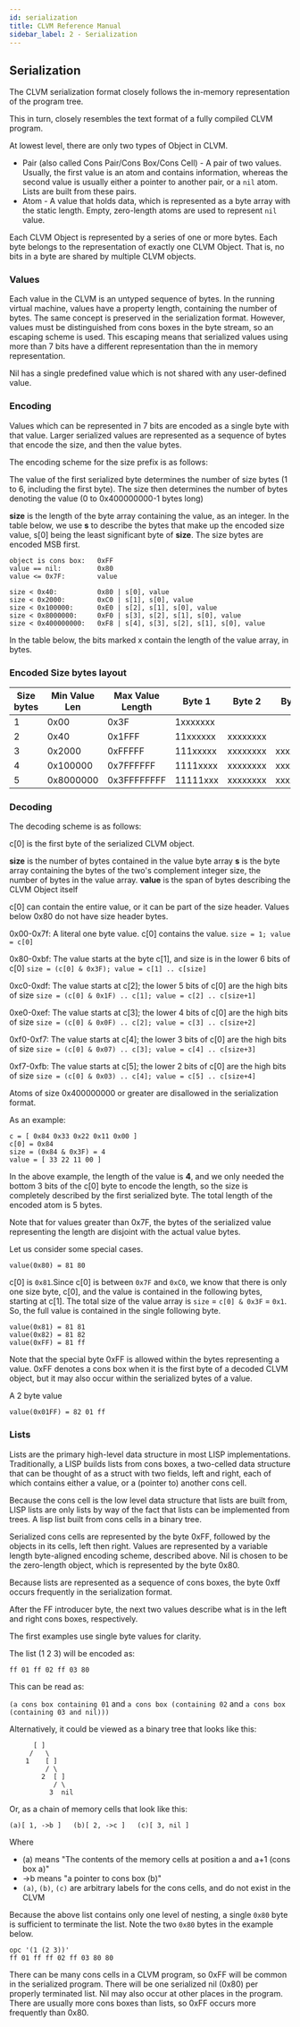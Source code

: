```yaml
---
id: serialization
title: CLVM Reference Manual
sidebar_label: 2 - Serialization
---
```


## Serialization

The CLVM serialization format closely follows the in-memory representation of the program tree.

This in turn, closely resembles the text format of a fully compiled CLVM program.

At lowest level, there are only two types of Object in CLVM.

* Pair (also called Cons Pair/Cons Box/Cons Cell) - A pair of two values. Usually, the first value is an atom and contains information, whereas the second value is usually either a pointer to another pair, or a `nil` atom. Lists are built from these pairs.
* Atom - A value that holds data, which is represented as a byte array with the static length. Empty, zero-length atoms are used to represent `nil` value.

Each CLVM Object is represented by a series of one or more bytes. Each byte belongs to the representation of exactly one CLVM Object. That is, no bits in a byte are shared by multiple CLVM objects.


### Values

Each value in the CLVM is an untyped sequence of bytes. In the running virtual machine, values have a property length, containing the number of bytes. The same concept is preserved in the serialization format. However, values must be distinguished from cons boxes in the byte stream, so an escaping scheme is used. This escaping means that serialized values using more than 7 bits have a different representation than the in memory representation.

Nil has a single predefined value which is not shared with any user-defined value.

### Encoding

Values which can be represented in 7 bits are encoded as a single byte with that value. Larger serialized values are represented as a sequence of bytes that encode the size, and then the value bytes.

The encoding scheme for the size prefix is as follows:

The value of the first serialized byte determines the number of size bytes (1 to 6, including the first byte). The size then determines the number of bytes denoting the value (0 to 0x400000000-1 bytes long)

**size** is the length of the byte array containing the value, as an integer.
In the table below, we use **s** to describe the bytes that make up the encoded size value, s[0] being the least significant byte of **size**. The size bytes are encoded MSB first.

```
object is cons box:   0xFF
value == nil:         0x80
value <= 0x7F:        value

size < 0x40:          0x80 | s[0], value
size < 0x2000:        0xC0 | s[1], s[0], value
size < 0x100000:      0xE0 | s[2], s[1], s[0], value
size < 0x8000000:     0xF0 | s[3], s[2], s[1], s[0], value
size < 0x400000000:   0xF8 | s[4], s[3], s[2], s[1], s[0], value
```

In the table below, the bits marked x contain the length of the value array, in bytes.

### Encoded Size bytes layout

Size bytes | Min Value Len | Max Value Length | Byte 1 | Byte 2 | Byte 3 | Byte 4 | Byte 5
---|---|---|---|---|---|---|---
1|0x00|0x3F|1xxxxxxx
2|0x40|0x1FFF|11xxxxxx|xxxxxxxx
3|0x2000|0xFFFFF|111xxxxx|xxxxxxxx|xxxxxxxx
4|0x100000|0x7FFFFFF|1111xxxx|xxxxxxxx|xxxxxxxx|xxxxxxxx
5|0x8000000|0x3FFFFFFFF|11111xxx|xxxxxxxx|xxxxxxxx|xxxxxxxx|xxxxxxxx

### Decoding

The decoding scheme is as follows:

c[0] is the first byte of the serialized CLVM object.

**size** is the number of bytes contained in the value byte array
**s** is the byte array containing the bytes of the two's complement integer size, the number of bytes in the value array.
**value** is the span of bytes describing the CLVM Object itself

c[0] can contain the entire value, or it can be part of the size header.
Values below 0x80 do not have size header bytes.

0x00-0x7f: A literal one byte value. c[0] contains the value.
           `size = 1; value = c[0]`

0x80-0xbf: The value starts at the byte c[1], and size is in the lower 6 bits of c[0]
           `size = (c[0] & 0x3F); value = c[1] .. c[size]`

0xc0-0xdf: The value starts at c[2]; the lower 5 bits of c[0] are the high bits of size
           `size = (c[0] & 0x1F) .. c[1]; value = c[2] .. c[size+1]`

0xe0-0xef: The value starts at c[3]; the lower 4 bits of c[0] are the high bits of size
           `size = (c[0] & 0x0F) .. c[2]; value = c[3] .. c[size+2]`

0xf0-0xf7: The value starts at c[4]; the lower 3 bits of c[0] are the high bits of size
           `size = (c[0] & 0x07) .. c[3]; value = c[4] .. c[size+3]`

0xf7-0xfb: The value starts at c[5]; the lower 2 bits of c[0] are the high bits of size
           `size = (c[0] & 0x03) .. c[4]; value = c[5] .. c[size+4]`

Atoms of size 0x400000000 or greater are disallowed in the serialization format.

As an example:
```
c = [ 0x84 0x33 0x22 0x11 0x00 ]
c[0] = 0x84
size = (0x84 & 0x3F) = 4
value = [ 33 22 11 00 ]
```

In the above example, the length of the value is **4**, and we only needed the bottom 3 bits of the c[0] byte to encode the length, so the size is completely described by the first serialized byte. The total length of the encoded atom is 5 bytes.

Note that for values greater than 0x7F, the bytes of the serialized value representing the length are disjoint with the actual value bytes.

Let us consider some special cases.

```
value(0x80) = 81 80
```
c[0] is `0x81`.Since c[0] is between `0x7F` and `0xC0`, we know that there is only one size byte, c[0], and the value is contained in the following bytes, starting at c[1]. The total size of the value array is
`size` = `c[0] & 0x3F` = `0x1`. So, the full value is contained in the single following byte.

```
value(0x81) = 81 81
value(0x82) = 81 82
value(0xFF) = 81 ff
```

Note that the special byte 0xFF is allowed within the bytes representing a value.
0xFF denotes a cons box when it is the first byte of a decoded CLVM object, but it may also occur within the serialized bytes of a value.

A 2 byte value
```
value(0x01FF) = 82 01 ff
```

### Lists

Lists are the primary high-level data structure in most LISP implementations. Traditionally, a LISP builds lists from cons boxes, a two-celled data structure that can be thought of as a struct with two fields, left and right, each of which contains either a value, or a (pointer to) another cons cell.

Because the cons cell is the low level data structure that lists are built from, LISP lists are only lists by way of the fact that lists can be implemented from trees. A lisp list built from cons cells in a binary tree.

Serialized cons cells are represented by the byte 0xFF, followed by the objects in its cells, left then right.
Values are represented by a variable length byte-aligned encoding scheme, described above.
Nil is chosen to be the zero-length object, which is represented by the byte 0x80.

Because lists are represented as a sequence of cons boxes, the byte 0xff occurs frequently in the serialization format.

After the FF introducer byte, the next two values describe what is in the left and right cons boxes, respectively.

The first examples use single byte values for clarity.

The list (1 2 3) will be encoded as:
```
ff 01 ff 02 ff 03 80
```
This can be read as:

`(a cons box containing 01` and `a cons box (containing 02` and `a cons box (containing 03 and nil)))`

Alternatively, it could be viewed as a binary tree that looks like this:

```
      [ ]
     /   \
    1    [ ]
         / \
        2  [ ]
           / \
          3  nil
```

Or, as a chain of memory cells that look like this:
```
(a)[ 1, ->b ]   (b)[ 2, ->c ]   (c)[ 3, nil ]
```

Where
  * (a) means "The contents of the memory cells at position a and a+1 (cons box a)"
  * ->b means "a pointer to cons box (b)"
  * `(a)`, `(b)`, `(c)` are arbitrary labels for the cons cells, and do not exist in the CLVM

Because the above list contains only one level of nesting, a single `0x80` byte is sufficient to terminate the list. Note the two `0x80` bytes in the example below.

```
opc '(1 (2 3))'
ff 01 ff ff 02 ff 03 80 80
```

There can be many cons cells in a CLVM program, so 0xFF will be common in the serialized program. There will be one serialized nil (0x80) per properly terminated list. Nil may also occur at other places in the program. There are usually more cons boxes than lists, so 0xFF occurs more frequently than 0x80.
